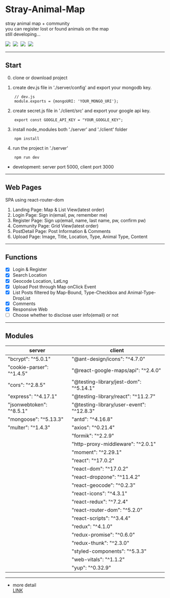 # Stray-Animal-Map

stray animal map + community  
you can register lost or found animals on the map  
still developing...

<p>
<img src="https://img.shields.io/badge/React.js-61DAFB?style=flat-square&logo=react&logoColor=black">&nbsp;
<img src="https://img.shields.io/badge/Node.js-339933?style=flat-square&logo=Node.js&logoColor=white"/>&nbsp;
<img src="https://img.shields.io/badge/MongoDB-47A248?style=flat-square&logo=MongoDB&logoColor=white"/>&nbsp;
<img src="https://img.shields.io/badge/GoogleMapsAPI-4285f4?style=flat-square&logo=Google Maps&logoColor=white"/>&nbsp;
</p>

---

## Start

0. clone or download project

1. create dev.js file in './server/config' and export your mongodb key.

```JS
    // dev.js
    module.exports = {mongoURI: 'YOUR_MONGO_URI'};

```

2. create secret.js file in './client/src' and export your google api key.

```JS
    export const GOOGLE_API_KEY = "YOUR_GOOGLE_KEY";
```

3. install node_modules both './server' and './client' folder

```
    npm install
```

4. run the project in './server'

```
    npm run dev
```

- development: server port 5000, client port 3000

---

## Web Pages

SPA using react-router-dom

1. Landing Page: Map & List View(latest order)
2. Login Page: Sign in(email, pw, remember me)
3. Register Page: Sign up(email, name, last name, pw, confirm pw)
4. Community Page: Grid View(latest order)
5. PostDetail Page: Post Information & Comments
6. Upload Page: Image, Title, Location, Type, Animal Type, Content

---

## Functions

- [x] Login & Register  
- [x] Search Location  
- [x] Geocode Location, LatLng  
- [x] Upload Post through Map onClick Event  
- [x] List Posts filtered by Map-Bound, Type-Checkbox and Animal-Type-DropList  
- [x] Comments  
- [x] Responsive Web  
- [ ] Choose whether to disclose user info(email) or not

---

## Modules

| server                    | client                                   |
| ------------------------- | ---------------------------------------- |
| "bcrypt": "^5.0.1"        | "@ant-design/icons": "^4.7.0"            |
| "cookie-parser": "^1.4.5" | "@react-google-maps/api": "^2.4.0"       |
| "cors": "^2.8.5"          | "@testing-library/jest-dom": "^5.14.1"   |
| "express": "^4.17.1"      | "@testing-library/react": "^11.2.7"      |
| "jsonwebtoken": "^8.5.1"  | "@testing-library/user-event": "^12.8.3" |
| "mongoose": "^5.13.3"     | "antd": "^4.16.8"                        |
| "multer": "^1.4.3"        | "axios": "^0.21.4"                       |
|                           | "formik": "^2.2.9"                       |
|                           | "http-proxy-middleware": "^2.0.1"        |
|                           | "moment": "^2.29.1"                      |
|                           | "react": "^17.0.2"                       |
|                           | "react-dom": "^17.0.2"                   |
|                           | "react-dropzone": "^11.4.2"              |
|                           | "react-geocode": "^0.2.3"                |
|                           | "react-icons": "^4.3.1"                  |
|                           | "react-redux": "^7.2.4"                  |
|                           | "react-router-dom": "^5.2.0"             |
|                           | "react-scripts": "^3.4.4"                |
|                           | "redux": "^4.1.0"                        |
|                           | "redux-promise": "^0.6.0"                |
|                           | "redux-thunk": "^2.3.0"                  |
|                           | "styled-components": "^5.3.3"            |
|                           | "web-vitals": "^1.1.2"                   |
|                           | "yup": "^0.32.9"                         |

---

- more detail  
  <a href="https://first-daisy-ddd.notion.site/Stray-Animal-Map-209a68fa7d974e60bf814b9282bd2ca1">LINK</a>
